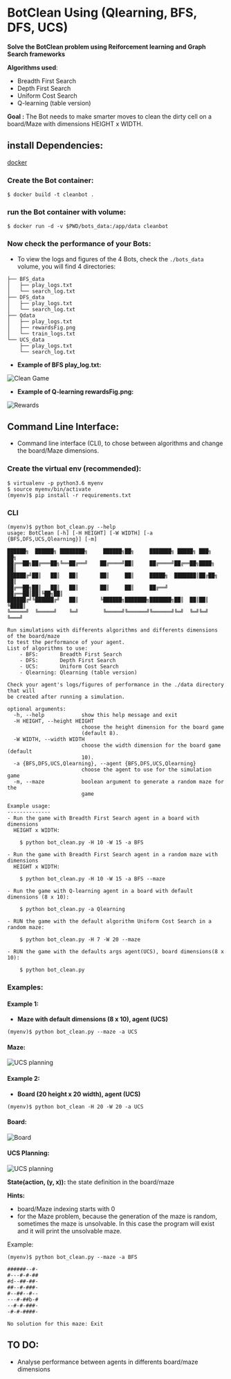 # BotClean Using (Qlearning, BFS, DFS, UCS)

**Solve the BotClean problem using Reiforcement learning and Graph Search frameworks**

**Algorithms used**:
- Breadth First Search 
- Depth First Search
- Uniform Cost Search
- Q-learning (table version)

**Goal :** The Bot needs to make smarter moves to clean the dirty cell on a board/Maze with dimensions HEIGHT x WIDTH.

## install Dependencies:

[docker](https://docs.docker.com/install/)

### Create the Bot container:
```
$ docker build -t cleanbot .
```

### run the Bot container with volume:

```
$ docker run -d -v $PWD/bots_data:/app/data cleanbot
```

### Now check the performance of your Bots:

- To view the logs and figures of the 4 Bots, check the ```./bots_data``` volume, you will find 4 directories:
```
├── BFS_data
│   ├── play_logs.txt
│   └── search_log.txt
├── DFS_data
│   ├── play_logs.txt
│   └── search_log.txt
├── Qdata
│   ├── play_logs.txt
│   ├── rewardsFig.png
│   └── train_logs.txt
└── UCS_data
    ├── play_logs.txt
    └── search_log.txt

```
- **Example of BFS play_log.txt:**

![Clean Game](./figures/BFSGame.png)

- **Example of Q-learning rewardsFig.png:**

![Rewards](./figures/rewardsFig.png)

## Command Line Interface:
- Command line interface (CLI), to chose between algorithms
  and change the board/Maze dimensions.

### Create the virtual env (recommended):
```
$ virtualenv -p python3.6 myenv
$ source myenv/bin/activate
(myenv)$ pip install -r requirements.txt
```
### CLI

```
(myenv)$ python bot_clean.py --help
usage: BotClean [-h] [-H HEIGHT] [-W WIDTH] [-a {BFS,DFS,UCS,Qlearning}] [-m]

██████╗  ██████╗ ████████╗     ██████╗██╗     ███████╗ █████╗ ███╗   ██╗    
██╔══██╗██╔═══██╗╚══██╔══╝    ██╔════╝██║     ██╔════╝██╔══██╗████╗  ██║    
██████╔╝██║   ██║   ██║       ██║     ██║     █████╗  ███████║██╔██╗ ██║    
██╔══██╗██║   ██║   ██║       ██║     ██║     ██╔══╝  ██╔══██║██║╚██╗██║    
██████╔╝╚██████╔╝   ██║       ╚██████╗███████╗███████╗██║  ██║██║ ╚████║    
╚═════╝  ╚═════╝    ╚═╝        ╚═════╝╚══════╝╚══════╝╚═╝  ╚═╝╚═╝  ╚═══╝    

Run simulations with differents algorithms and differents dimensions of the board/maze 
to test the performance of your agent.
List of algorithms to use:
	- BFS:       Breadth First Search
	- DFS:       Depth First Search
	- UCS:       Uniform Cost Search
	- Qlearning: Qlearning (table version)

Check your agent's logs/figures of performance in the ./data directory that will
be created after running a simulation. 

optional arguments:
  -h, --help            show this help message and exit
  -H HEIGHT, --height HEIGHT
                        choose the height dimension for the board game
                        (default 8).
  -W WIDTH, --width WIDTH
                        choose the width dimension for the board game (default
                        10).
  -a {BFS,DFS,UCS,Qlearning}, --agent {BFS,DFS,UCS,Qlearning}
                        choose the agent to use for the simulation game
  -m, --maze            boolean argument to generate a random maze for the
                        game

Example usage:
--------------
- Run the game with Breadth First Search agent in a board with dimensions
  HEIGHT x WIDTH:

  	$ python bot_clean.py -H 10 -W 15 -a BFS

- Run the game with Breadth First Search agent in a random maze with dimensions
  HEIGHT x WIDTH:

  	$ python bot_clean.py -H 10 -W 15 -a BFS --maze

- Run the game with Q-learning agent in a board with default dimensions (8 x 10):

	$ python bot_clean.py -a Qlearning

- RUN the game with the default algorithm Uniform Cost Search in a random maze:

	$ python bot_clean.py -H 7 -W 20 --maze

- RUN the game with the defaults args agent(UCS), board dimensions(8 x 10):

	$ python bot_clean.py

```
### Examples:

#### Example 1:
- **Maze with default dimensions (8 x 10), agent (UCS)**
```
(myenv)$ python bot_clean.py --maze -a UCS
```
#### Maze:
![UCS planning](./figures/UcsMaze.gif)


#### Example 2:
- **Board (20 height x 20 width), agent (UCS)**
```
(myenv)$ python bot_clean -H 20 -W 20 -a UCS
```
#### Board:

![Board](./figures/UCS_game.png)

#### UCS Planning:

![UCS planning](./figures/UCS_Planning.png)

**State(action, (y, x)):** the state definition in the board/maze

**Hints:** 
- board/Maze indexing starts with 0
- for the Maze problem, because the generation of the maze is random, sometimes the maze is unsolvable. In this case the program will exist and it will print the unsolvable maze.

Example:
```
(myenv)$ python bot_clean.py --maze -a BFS

######--#-
#---#-#-##
#d--##-##-
##--#-###-
#--##--#--
---#-##b-#
--#-#-###-
-#-#-####-

No solution for this maze: Exit

```

## TO DO: 
- Analyse performance between agents in differents board/maze dimensions 